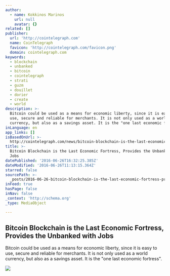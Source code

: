 ```yaml
---
author:
  - name: Kokkinos Marinos
    url: null
    avatar: {}
related: []
publisher:
  url: 'http://cointelegraph.com'
  name: CoinTelegraph
  favicon: 'http://cointelegraph.com/favicon.png'
  domain: cointelegraph.com
keywords:
  - blockchain
  - unbanked
  - bitcoin
  - cointelegraph
  - strati
  - guzm
  - douillet
  - dorier
  - create
  - world
description: >-
  Bitcoin could be used as a means for economic liberty, since it is easy to
  use, secure and reliable for merchants. It is not only used as a world
  currency, but also as a savings asset. It is the "one last economic fortress".
inLanguage: en
app_links: []
isBasedOnUrl: >-
  http://cointelegraph.com/news/bitcoin-blockchain-is-the-last-economic-fortress-provides-the-unbanked-with-jobs
title: >-
  Bitcoin Blockchain is the Last Economic Fortress, Provides the Unbanked with
  Jobs
datePublished: '2016-06-26T16:32:25.385Z'
dateModified: '2016-06-26T11:13:15.364Z'
starred: false
sourcePath: >-
  _posts/2016-06-26-bitcoin-blockchain-is-the-last-economic-fortress-provides-t.md
inFeed: true
hasPage: false
inNav: false
_context: 'http://schema.org'
_type: MediaObject

---
```

<article style=""><h1>Bitcoin Blockchain is the Last Economic Fortress, Provides the Unbanked with Jobs</h1><p>Bitcoin could be used as a means for economic liberty, since it is easy to use, secure and reliable for merchants. It is not only used as a world currency, but also as a savings asset. It is the "one last economic fortress".</p><img src="http://cointelegraph.com/images/725_aHR0cDovL2NvaW50ZWxlZ3JhcGguY29tL3N0b3JhZ2UvdXBsb2Fkcy92aWV3LzJjYzk3YjU1NDBhNzM1ZWQyOTY1MDQ1NGU2MTZiOTJhLmpwZw==.jpg" /></article>